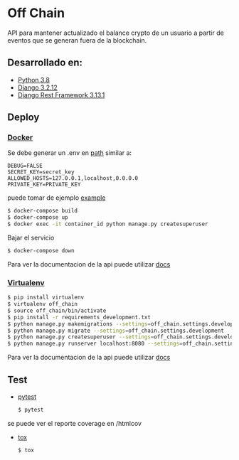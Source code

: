 # Off Chain
API para mantener actualizado el balance crypto de un usuario a partir de eventos que se generan fuera de la blockchain.

## Desarrollado en:

* [Python 3.8](https://www.python.org/)
* [Django 3.2.12](https://www.djangoproject.com/)
* [Django Rest Framework 3.13.1](https://www.django-rest-framework.org/)

## Deploy

### [Docker]()

Se debe generar un .env en [path](/off_chain/settings) similar a:

```
DEBUG=FALSE
SECRET_KEY=secret_key
ALLOWED_HOSTS=127.0.0.1,localhost,0.0.0.0
PRIVATE_KEY=PRIVATE_KEY
```
puede tomar de ejemplo [example](/off_chain/settings/.env_desa)

```sh
$ docker-compose build
$ docker-compose up
$ docker exec -it container_id python manage.py createsuperuser
```

Bajar el servicio
```sh
$ docker-compose down
```

Para ver la documentacion de la api puede utilizar [docs](http://0.0.0.0:8000/api/v1/docs)

### [Virtualenv](https://virtualenv.pypa.io/en/latest/index.html)

```sh
$ pip install virtualenv
$ virtualenv off_chain
$ source off_chain/bin/activate
$ pip install -r requirements_development.txt
$ python manage.py makemigrations --settings=off_chain.settings.development
$ python manage.py migrate --settings=off_chain.settings.development
$ python manage.py createsuperuser --settings=off_chain.settings.development
$ python manage.py runserver localhost:8080 --settings=off_chain.settings.development
```
Para ver la documentacion de la api puede utilizar [docs](http://localhost:8080/api/v1/docs)


## Test

* [pytest](https://docs.pytest.org/en/7.1.x/)
  ```sh
  $ pytest
  ```
se puede ver el reporte coverage en /htmlcov

* [tox](https://tox.wiki/en/latest/)
  ```sh
  $ tox
  ```
